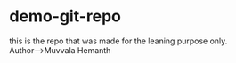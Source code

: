 # demo-git-repo
this is the repo that was made for the leaning purpose only.
<br>
Author-->Muvvala Hemanth
